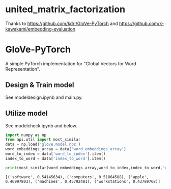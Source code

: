 # united_matrix_factorization
Thanks to https://github.com/kdrl/GloVe-PyTorch and https://github.com/k-kawakami/embedding-evaluation



# GloVe-PyTorch
A simple PyTorch implementation for "Global Vectors for Word Representation".

## Design & Train model
See modeldesign.ipynb and main.py.

## Utilize model
See modelcheck.ipynb and below.

```python
import numpy as np
from api.util import most_similar
data = np.load('glove.model.npz')
word_embeddings_array = data['word_embeddings_array']
word_to_index = data['word_to_index'].item()
index_to_word = data['index_to_word'].item()
```


```python
print(most_similar(word_embeddings_array,word_to_index,index_to_word,"computer",result_num=5))
```

    [('software', 0.54145634), ('computers', 0.51864588), ('apple', 0.46997803), ('machines', 0.45792481), ('workstations', 0.43789768)]





